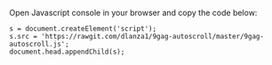 Open Javascript console in your browser and copy the code below:

```
s = document.createElement('script'); 
s.src = 'https://rawgit.com/dlanza1/9gag-autoscroll/master/9gag-autoscroll.js'; 
document.head.appendChild(s);
```
